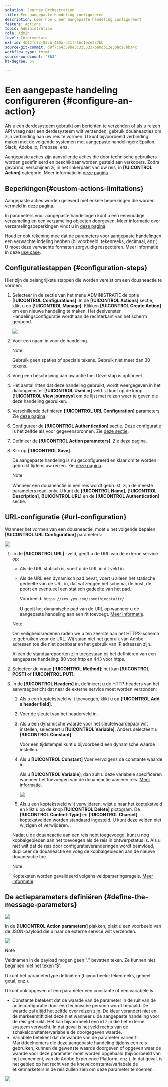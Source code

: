 ```yaml
---
solution: Journey Orchestration
title: Een aangepaste handeling configureren
description: Leer hoe u een aangepaste handeling configureert
feature: Actions
topic: Administration
role: Admin
level: Intermediate
exl-id: 4df2fc7c-85cb-410a-a31f-1bc1ece237bb
source-git-commit: d9f7c64358be3c3355337ba0db12e5b8c17bba4c
workflow-type: tm+mt
source-wordcount: '863'
ht-degree: 5%

---
```


# Een aangepaste handeling configureren {#configure-an-action}

Als u een derdesysteem gebruikt om berichten te verzenden of als u reizen API vraag naar een derdesysteem wilt verzenden, gebruik douaneacties om zijn verbinding aan uw reis te vormen. U kunt bijvoorbeeld verbinding maken met de volgende systemen met aangepaste handelingen: Epsilon, Slack, Adobe.io, Firebase, enz.

Aangepaste acties zijn aanvullende acties die door technische gebruikers worden gedefinieerd en beschikbaar worden gesteld aan verkopers. Zodra gevormd, verschijnen zij in het linkerpalet van uw reis, in **[!UICONTROL Action]** categorie. Meer informatie in [deze pagina](../building-journeys/about-journey-activities.md#action-activities).

## Beperkingen{#custom-actions-limitations}

Aangepaste acties worden geleverd met enkele beperkingen die worden vermeld in [deze pagina](../start/limitations.md).

In parameters voor aangepaste handelingen kunt u een eenvoudige verzameling en een verzameling objecten doorgeven. Meer informatie over verzamelingsbeperkingen vindt u in [deze pagina](../building-journeys/collections.md#limitations).

Houd er ook rekening mee dat de parameters voor aangepaste handelingen een verwachte indeling hebben (bijvoorbeeld: tekenreeks, decimaal, enz.). U moet deze verwachte formaten zorgvuldig respecteren. Meer informatie in deze [use case](../building-journeys/collections.md).


## Configuratiestappen {#configuration-steps}

Hier zijn de belangrijkste stappen die worden vereist om een douaneactie te vormen:

1. Selecteer in de sectie van het menu ADMINISTRATIE de optie **[!UICONTROL Configurations]**. In de  **[!UICONTROL Actions]** sectie, klikt u op **[!UICONTROL Manage]**. Klikken **[!UICONTROL Create Action]** om een nieuwe handeling te maken. Het deelvenster Handelingsconfiguratie wordt aan de rechterkant van het scherm geopend.

   ![](assets/custom2.png)

1. Voer een naam in voor de handeling.

   >[!NOTE]
   >
   >Gebruik geen spaties of speciale tekens. Gebruik niet meer dan 30 tekens.

1. Voeg een beschrijving aan uw actie toe. Deze stap is optioneel.
1. Het aantal ritten dat deze handeling gebruikt, wordt weergegeven in het dialoogvenster **[!UICONTROL Used in]** veld. U kunt op de knop **[!UICONTROL View journeys]** om de lijst met reizen weer te geven die deze handeling gebruiken.
1. Verschillende definiëren **[!UICONTROL URL Configuration]** parameters. Zie [deze pagina](../action/about-custom-action-configuration.md#url-configuration).
1. Configureer de **[!UICONTROL Authentication]** sectie. Deze configuratie is het zelfde als voor gegevensbronnen.  Zie [deze sectie](../datasource/external-data-sources.md#custom-authentication-mode).
1. Definieer de **[!UICONTROL Action parameters]**. Zie [deze pagina](../action/about-custom-action-configuration.md#define-the-message-parameters).
1. Klik op **[!UICONTROL Save]**.

   De aangepaste handeling is nu geconfigureerd en klaar om te worden gebruikt tijdens uw reizen. Zie [deze pagina](../building-journeys/about-journey-activities.md#action-activities).

   >[!NOTE]
   >
   >Wanneer een douaneactie in een reis wordt gebruikt, zijn de meeste parameters read-only. U kunt de **[!UICONTROL Name]**, **[!UICONTROL Description]**, **[!UICONTROL URL]** en de **[!UICONTROL Authentication]** sectie.

## URL-configuratie {#url-configuration}

Wanneer het vormen van een douaneactie, moet u het volgende bepalen **[!UICONTROL URL Configuration]** parameters:

![](assets/journeyurlconfiguration.png)

1. In de **[!UICONTROL URL]** -veld, geeft u de URL van de externe service op:

   * Als de URL statisch is, voert u de URL in dit veld in.

   * Als de URL een dynamisch pad bevat, voert u alleen het statische gedeelte van de URL in, dat wil zeggen het schema, de host, de poort en eventueel een statisch gedeelte van het pad.

      Voorbeeld: `https://xxx.yyy.com/somethingstatic/`

      U geeft het dynamische pad van de URL op wanneer u de aangepaste handeling aan een rit toevoegt. [Meer informatie](../building-journeys/using-custom-actions.md).
   >[!NOTE]
   >
   >Om veiligheidsredenen raden we u ten zeerste aan het HTTPS-schema te gebruiken voor de URL. Wij staan niet het gebruik van Adobe adressen toe die niet openbaar en het gebruik van IP adressen zijn.
   >
   >Alleen de standaardpoorten zijn toegestaan bij het definiëren van een aangepaste handeling: 80 voor http en 443 voor https.

1. Selecteer de vraag **[!UICONTROL Method]**: het kan **[!UICONTROL POST]** of **[!UICONTROL PUT]**.
1. In de **[!UICONTROL Headers]** in, definieert u de HTTP-headers van het aanvraagbericht dat naar de externe service moet worden verzonden:
   1. Als u een koptekstveld wilt toevoegen, klikt u op **[!UICONTROL Add a header field]**.
   1. Voer de sleutel van het headerveld in.
   1. Als u een dynamische waarde voor het sleutelwaardepaar wilt instellen, selecteert u **[!UICONTROL Variable]**. Anders selecteert u **[!UICONTROL Constant]**.

      Voor een tijdstempel kunt u bijvoorbeeld een dynamische waarde instellen.

   1. Als u **[!UICONTROL Constant]** Voer vervolgens de constante waarde in.

      Als u **[!UICONTROL Variable]**, dan zult u deze variabele specificeren wanneer het toevoegen van de douaneactie aan een reis. [Meer informatie](../building-journeys/using-custom-actions.md).

      ![](assets/journeyurlconfiguration2.png)

   1. Als u een koptekstveld wilt verwijderen, wijst u naar het koptekstveld en klikt u op de knop **[!UICONTROL Delete]** pictogram.
   De **[!UICONTROL Content-Type]** en **[!UICONTROL Charset]** koptekstvelden worden standaard ingesteld. U kunt deze velden niet wijzigen of verwijderen.

   Nadat u de douaneactie aan een reis hebt toegevoegd, kunt u nog kopbalgebieden aan het toevoegen als de reis in ontwerpstatus is. Als u niet wilt dat de reis door configuratieveranderingen wordt beïnvloed, dupliceer de douaneactie en voeg de kopbalgebieden aan de nieuwe douaneactie toe.

   >[!NOTE]
   >
   >Kopteksten worden gevalideerd volgens veldparseringsregels. [Meer informatie](https://tools.ietf.org/html/rfc7230#section-3.2.4).

## De actieparameters definiëren {#define-the-message-parameters}

![](assets/messageparameterssection.png)

In de **[!UICONTROL Action parameters]** plakken, plakt u een voorbeeld van de JSON-payload die u naar de externe service wilt verzenden.

![](assets/customactionpayloadmessage.png)

>[!NOTE]
>
>Veldnamen in de payload mogen geen &quot;.&quot; bevatten teken. Ze kunnen niet beginnen met het teken ‘$’.

U kunt het parametertype definiëren (bijvoorbeeld: tekenreeks, geheel getal, enz.).

U kunt ook opgeven of een parameter een constante of een variabele is.

* Constante betekent dat de waarde van de parameter in de ruit van de actieconfiguratie door een technische persoon wordt bepaald. De waarde zal altijd het zelfde over reizen zijn. De kleur verandert niet en de markeerstift ziet deze niet wanneer u de aangepaste handeling voor de reis gebruikt. Het kan bijvoorbeeld een id zijn die het externe systeem verwacht. In dat geval is het veld rechts van de schakelconstante/variabele de doorgegeven waarde.
* Variabele betekent dat de waarde van de parameter varieert. Marktdeelnemers die deze aangepaste handeling tijdens een reis gebruiken, kunnen de gewenste waarde doorgeven of opgeven waar de waarde voor deze parameter moet worden opgehaald (bijvoorbeeld van het evenement, van de Adobe Experience Platform, enz.). In dat geval, is het gebied op het recht van de knevelconstante/variabele de etiketmarketers in de reis zullen zien om deze parameter te noemen.

![](assets/customactionpayloadmessage2.png)
